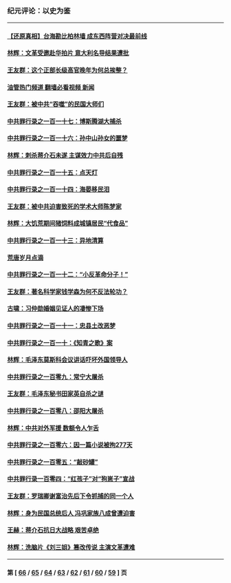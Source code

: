 ### 纪元评论：以史为鉴
---
#### [【还原真相】台海勘比柏林墙 成东西阵营对决最前线](../../pages/nsc1028/n13948147.md?03140330) 
#### [林辉：文革受邀赴华拍片 意大利名导结果遭批](../../pages/nsc1028/n13945883.md?03140330) 
#### [王友群：这个正部长级高官晚年为何总挨整？](../../pages/nsc1028/n13943816.md?03140330) 
#### [油管热门频道 翻墙必看视频 新闻](ok?03140330)
#### [王友群：被中共“吞噬”的民国大师们](../../pages/nsc1028/n13942620.md?03140330) 
#### [中共罪行录之一百一十七：博斯腾湖大捕杀](../../pages/nsc1028/n13939864.md?03140330) 
#### [中共罪行录之一百一十六：孙中山孙女的噩梦](../../pages/nsc1028/n13937214.md?03140330) 
#### [林辉：刺杀蒋介石未遂 主谋效力中共后自残](../../pages/nsc1028/n13935457.md?03140330) 
#### [中共罪行录之一百一十五：点天灯](../../pages/nsc1028/n13935336.md?03140330) 
#### [中共罪行录之一百一十四：海晏移民泪](../../pages/nsc1028/n13934634.md?03140330) 
#### [王友群：被中共迫害致死的学术大师陈梦家](../../pages/nsc1028/n13932885.md?03140330) 
#### [林辉：大饥荒期间猪饲料成城镇居民“代食品”](../../pages/nsc1028/n13933558.md?03140330) 
#### [中共罪行录之一百一十三：异地清算](../../pages/nsc1028/n13930716.md?03140330) 
#### [荒唐岁月点滴](../../pages/nsc1028/n13931451.md?03140330) 
#### [中共罪行录之一百一十二：“小反革命分子！”](../../pages/nsc1028/n13926295.md?03140330) 
#### [王友群：著名科学家钱学森为何不反法轮功？](../../pages/nsc1028/n13923607.md?03140330) 
#### [古啸：习仲勋婚姻见证人的凄惨下场](../../pages/nsc1028/n13923826.md?03140330) 
#### [中共罪行录之一百一十一：忠县土改恶梦](../../pages/nsc1028/n13923119.md?03140330) 
#### [中共罪行录之一百一十：《知青之歌》案](../../pages/nsc1028/n13920732.md?03140330) 
#### [林辉：毛泽东莫斯科会议讲话吓坏外国领导人](../../pages/nsc1028/n13917931.md?03140330) 
#### [中共罪行录之一百零九：常宁大屠杀](../../pages/nsc1028/n13917366.md?03140330) 
#### [王友群：毛泽东秘书田家英自杀之谜](../../pages/nsc1028/n13916918.md?03140330) 
#### [中共罪行录之一百零八：邵阳大屠杀](../../pages/nsc1028/n13916622.md?03140330) 
#### [林辉：中共对外军援 数额令人乍舌](../../pages/nsc1028/n13914615.md?03140330) 
#### [中共罪行录之一百零六：因一篇小说被拘277天](../../pages/nsc1028/n13913548.md?03140330) 
#### [中共罪行录之一百零五：“敲砂罐”](../../pages/nsc1028/n13912910.md?03140330) 
#### [中共罪行录一百零四：“红孩子”对“狗崽子”宣战](../../pages/nsc1028/n13908811.md?03140330) 
#### [王友群：罗瑞卿谢富治先后下令抓捕的同一个人](../../pages/nsc1028/n13907857.md?03140330) 
#### [林辉：身为民国总统后人 冯巩家族八成曾遭迫害](../../pages/nsc1028/n13907756.md?03140330) 
#### [王赫：蒋介石抗日大战略 艰苦卓绝](../../pages/nsc1028/n13904249.md?03140330) 
#### [林辉：洗脑片《刘三姐》篡改传说 主演文革遭难](../../pages/nsc1028/n13899238.md?03140330) 

---
#### 第 [ [66](./66.md?03140330) / [65](./65.md?03140330) / [64](./64.md?03140330) / [63](./63.md?03140330) / [62](./62.md?03140330) / [61](./61.md?03140330) / [60](./60.md?03140330) / [59](./59.md?03140330) ] 页
